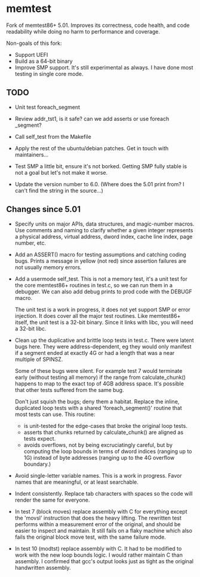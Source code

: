 # memtest

Fork of memtest86+ 5.01. Improves its correctness, code health, and code
readability while doing no harm to performance and coverage.

Non-goals of this fork:
 - Support UEFI
 - Build as a 64-bit binary
 - Improve SMP support. It's still experimental as always. I have done most
   testing in single core mode.


## TODO

 - Unit test foreach_segment

 - Review addr_tst1, is it safe? can we add asserts
   or use foreach _segment?

 - Call self_test from the Makefile

 - Apply the rest of the ubuntu/debian patches.
   Get in touch with maintainers...

 - Test SMP a little bit, ensure it's not borked. Getting SMP fully
   stable is not a goal but let's not make it worse.

 - Update the version number to 6.0. (Where does the 5.01 print from?
   I can't find the string in the source...)

## Changes since 5.01

 - Specify units on major APIs, data structures, and magic-number
   macros. Use comments and naming to clarify whether a given
   integer represents a physical address, virtual address,
   dword index, cache line index, page number, etc.

 - Add an ASSERT() macro for testing assumptions and catching coding
   bugs. Prints a message in yellow (not red) since assertion failures
   are not usually memory errors.

 - Add a usermode self_test. This is not a memory test, it's a unit test
   for the core memtest86+ routines in test.c, so we can run them in
   a debugger. We can also add debug prints to prod code with the DEBUGF
   macro.

   The unit test is a work in progress, it does not yet support SMP or
   error injection. It does cover all the major test routines. Like
   memtest86+ itself, the unit test is a 32-bit binary. Since it links
   with libc, you will need a 32-bit libc.

 - Clean up the duplicative and brittle loop tests in test.c. There were
   latent bugs here. They were address-dependent, eg they would only manifest
   if a segment ended at exactly 4G or had a length that was a near multiple
   of SPINSZ.

   Some of these bugs were silent. For example test 7 would terminate
   early (without testing all memory) if the range from calculate_chunk()
   happens to map to the exact top of 4GB address space. It's possible
   that other tests suffered from the same bug.

   Don't just squish the bugs; deny them a habitat. Replace the inline,
   duplicated loop tests with a shared 'foreach_segment()' routine
   that most tests can use. This routine:
    * is unit-tested for the edge-cases that broke the original loop tests.
    * asserts that chunks returned by calculate_chunk() are aligned
      as tests expect.
    * avoids overflows, not by being excruciatingly careful, but by
      computing the loop bounds in terms of dword indices (ranging up
      to 1G) instead of byte addresses (ranging up to the 4G overflow
      boundary.)

 - Avoid single-letter variable names. This is a work in progress.
   Favor names that are meaningful, or at least searchable.

 - Indent consistently. Replace tab characters with spaces so the code will
   render the same for everyone.

 - In test 7 (block moves) replace assembly with C for everything except
   the 'movsl' instruction that does the heavy lifting. The rewritten test
   performs within a measurement error of the original, and should be easier
   to inspect and maintain. It still fails on a flaky machine which
   also fails the original block move test, with the same failure mode.

 - In test 10 (modtst) replace assembly with C. It had to be modified to
   work with the new loop bounds logic. I would rather maintain C than
   assembly. I confirmed that gcc's output looks just as tight
   as the original handwritten assembly.
